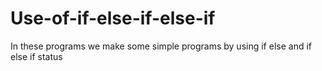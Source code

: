 # Use-of-if-else-if-else-if
In these programs we  make some simple programs by using if else and if else if status 
